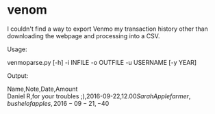 # venom

I couldn't find a way to export Venmo my transaction history other than downloading the webpage and processing into a CSV.

Usage:

venmoparse.py [-h] -i INFILE -o OUTFILE -u USERNAME [-y YEAR]

Output:

Name,Note,Date,Amount  
Daniel R,for your troubles ;),2016-09-22,$12.00  
Sarah Applefarmer,bushel of apples,2016-09-21,-$40
